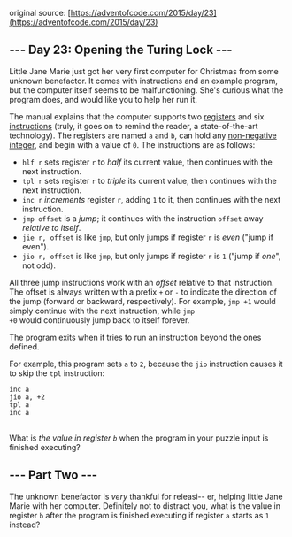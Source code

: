 original source: [https://adventofcode.com/2015/day/23](https://adventofcode.com/2015/day/23)
## --- Day 23: Opening the Turing Lock ---
Little Jane Marie just got her very first computer for Christmas from some unknown benefactor.  It comes with instructions and an example program, but the computer itself seems to be malfunctioning.  She's curious what the program does, and would like you to help her run it.

The manual explains that the computer supports two [registers](https://en.wikipedia.org/wiki/Processor_register) and six [instructions](https://en.wikipedia.org/wiki/Instruction_set) (truly, it goes on to remind the reader, a state-of-the-art technology). The registers are named <code>a</code> and <code>b</code>, can hold any [non-negative integer](https://en.wikipedia.org/wiki/Natural_number), and begin with a value of <code>0</code>.  The instructions are as follows:


 - <code>hlf r</code> sets register <code>r</code> to <em>half</em> its current value, then continues with the next instruction.
 - <code>tpl r</code> sets register <code>r</code> to <em>triple</em> its current value, then continues with the next instruction.
 - <code>inc r</code> <em>increments</em> register <code>r</code>, adding <code>1</code> to it, then continues with the next instruction.
 - <code>jmp offset</code> is a <em>jump</em>; it continues with the instruction <code>offset</code> away <em>relative to itself</em>.
 - <code>jie r, offset</code> is like <code>jmp</code>, but only jumps if register <code>r</code> is <em>even</em> ("jump if even").
 - <code>jio r, offset</code> is like <code>jmp</code>, but only jumps if register <code>r</code> is <code>1</code> ("jump if <em>one</em>", not odd).

All three jump instructions work with an <em>offset</em> relative to that instruction.  The offset is always written with a prefix <code>+</code> or <code>-</code> to indicate the direction of the jump (forward or backward, respectively).  For example, <code>jmp +1</code> would simply continue with the next instruction, while <code>jmp +0</code> would continuously jump back to itself forever.

The program exits when it tries to run an instruction beyond the ones defined.

For example, this program sets <code>a</code> to <code>2</code>, because the <code>jio</code> instruction causes it to skip the <code>tpl</code> instruction:

<pre>
<code>inc a
jio a, +2
tpl a
inc a
</code>
</pre>

What is <em>the value in register <code>b</code></em> when the program in your puzzle input is finished executing?


## --- Part Two ---
The unknown benefactor is <em>very</em> thankful for releasi-- er, helping little Jane Marie with her computer.  Definitely not to distract you, what is the value in register <code>b</code> after the program is finished executing if register <code>a</code> starts as <code>1</code> instead?


